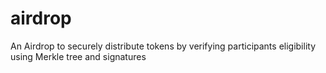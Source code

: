 # airdrop
An Airdrop to securely distribute tokens by verifying participants eligibility using Merkle tree and signatures

